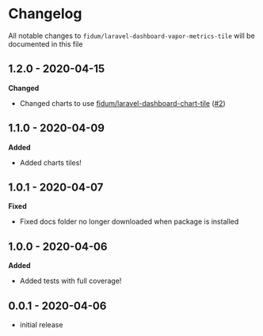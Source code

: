# Changelog

All notable changes to `fidum/laravel-dashboard-vapor-metrics-tile` will be documented in this file

## 1.2.0 - 2020-04-15

**Changed**
- Changed charts to use [fidum/laravel-dashboard-chart-tile](https://github.com/fidum/laravel-dashboard-chart-tile) ([#2](https://github.com/fidum/laravel-dashboard-vapor-metrics-tile/pull/2))

## 1.1.0 - 2020-04-09

**Added**
- Added charts tiles!

## 1.0.1 - 2020-04-07

**Fixed**
- Fixed docs folder no longer downloaded when package is installed

## 1.0.0 - 2020-04-06

**Added**
- Added tests with full coverage!

## 0.0.1 - 2020-04-06

- initial release
